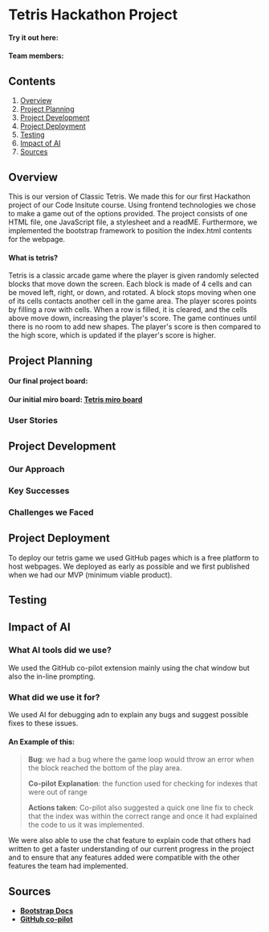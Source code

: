 # Tetris Hackathon Project

#### Try it out here: 

#### Team members:

## Contents

1. [Overview](#overview)
2. [Project Planning](#project-planning)
3. [Project Development](#project-development)
4. [Project Deployment](#project-deployment)
5. [Testing](#testing)
6. [Impact of AI](#impact-of-ai)
7. [Sources](#sources)


## Overview

This is our version of Classic Tetris. We made this for our first Hackathon project of our Code Insitute course.
Using frontend technologies we chose to make a game out of the options provided. The project consists of one HTML file,
one JavaScript file, a stylesheet and a readME. Furthermore, we implemented the bootstrap framework to position the index.html
contents for the webpage.

#### What is tetris?

Tetris is a classic arcade game where the player is given randomly selected blocks that move down the screen. Each block is made of 4 cells and can be moved left, right, or down, and rotated. A block stops moving when one of its cells contacts another cell in the game area. The player scores points by filling a row with cells. When a row is filled, it is cleared, and the cells above move down, increasing the player's score. The game continues until there is no room to add new shapes. The player's score is then compared to the high score, which is updated if the player's score is higher.

## Project Planning

#### Our final project board:
#### Our initial miro board: [Tetris miro board](https://miro.com/app/board/uXjVL_bgpm8=/)

### User Stories



## Project Development

### Our Approach

### Key Successes

### Challenges we Faced


## Project Deployment

To deploy our tetris game we used GitHub pages which is a free platform to host webpages. We deployed as early as possible and we first published when we had our MVP (minimum viable product).

## Testing


## Impact of AI

### What AI tools did we use?

We used the GitHub co-pilot extension mainly using the chat window but also the in-line prompting.

### What did we use it for?

We used AI for debugging adn to explain any bugs and suggest possible fixes to these issues.

#### An Example of this:
 
>__Bug__: we had a bug where the game loop would throw an error when the block reached the bottom of the play area.
>
>__Co-pilot Explanation__: the function used for checking for indexes that were out of range
>
>__Actions taken__: Co-pilot also suggested a quick one line fix to check that the index was within the correct range and once it had explained the code to us it was implemented.

We were also able to use the chat feature to explain code that others had written to get a faster understanding of our current progress in the project and to ensure that any features added were compatible with the other features the team had implemented.


## Sources

- [__Bootstrap Docs__](https://getbootstrap.com/docs/4.1/getting-started/introduction/)
- [__GitHub co-pilot__](https://github.com/features/copilot)
